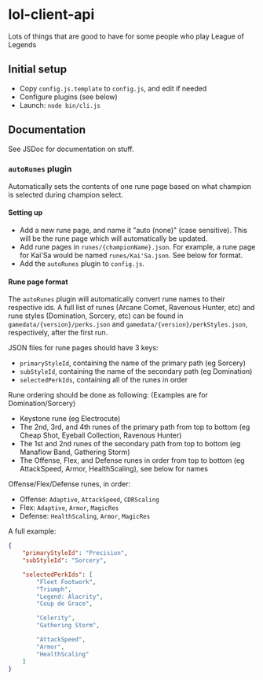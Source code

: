# lol-client-api

Lots of things that are good to have for some people who play League of Legends

## Initial setup

- Copy `config.js.template` to `config.js`, and edit if needed
- Configure plugins (see below)
- Launch: `node bin/cli.js`

## Documentation

See JSDoc for documentation on stuff.

### `autoRunes` plugin

Automatically sets the contents of one rune page based on what champion is
selected during champion select.

#### Setting up

- Add a new rune page, and name it "auto (none)" (case sensitive). This will be
  the rune page which will automatically be updated.
- Add rune pages in `runes/{championName}.json`. For example, a rune page for
  Kai'Sa would be named `runes/Kai'Sa.json`. See below for format.
- Add the `autoRunes` plugin to `config.js`.

#### Rune page format

The `autoRunes` plugin will automatically convert rune names to their respective
ids. A full list of runes (Arcane Comet, Ravenous Hunter, etc) and rune styles
(Domination, Sorcery, etc) can be found in `gamedata/{version}/perks.json` and
`gamedata/{version}/perkStyles.json`, respectively, after the first run.

JSON files for rune pages should have 3 keys:

- `primaryStyleId`, containing the name of the primary path (eg Sorcery)
- `subStyleId`, containing the name of the secondary path (eg Domination)
- `selectedPerkIds`, containing all of the runes in order

Rune ordering should be done as following:
(Examples are for Domination/Sorcery)

- Keystone rune (eg Electrocute)
- The 2nd, 3rd, and 4th runes of the primary path from top to bottom (eg Cheap
  Shot, Eyeball Collection, Ravenous Hunter)
- The 1st and 2nd runes of the secondary path from top to bottom (eg Manaflow
  Band, Gathering Storm)
- The Offense, Flex, and Defense runes in order from top to bottom (eg
  AttackSpeed, Armor, HealthScaling), see below for names

Offense/Flex/Defense runes, in order:

- Offense: `Adaptive`, `AttackSpeed`, `CDRScaling`
- Flex: `Adaptive`, `Armor`, `MagicRes`
- Defense: `HealthScaling`, `Armor`, `MagicRes`

A full example:

```json
{
    "primaryStyleId": "Precision",
    "subStyleId": "Sorcery",

    "selectedPerkIds": [
        "Fleet Footwork",
        "Triumph",
        "Legend: Alacrity",
        "Coup de Grace",

        "Celerity",
        "Gathering Storm",

        "AttackSpeed",
        "Armor",
        "HealthScaling"
    ]
}
```
